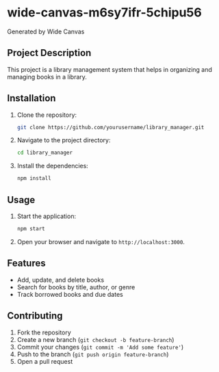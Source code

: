 # wide-canvas-m6sy7ifr-5chipu56
Generated by Wide Canvas

## Project Description
This project is a library management system that helps in organizing and managing books in a library.

## Installation
1. Clone the repository:
    ```sh
    git clone https://github.com/yourusername/library_manager.git
    ```
2. Navigate to the project directory:
    ```sh
    cd library_manager
    ```
3. Install the dependencies:
    ```sh
    npm install
    ```

## Usage
1. Start the application:
    ```sh
    npm start
    ```
2. Open your browser and navigate to `http://localhost:3000`.

## Features
- Add, update, and delete books
- Search for books by title, author, or genre
- Track borrowed books and due dates

## Contributing
1. Fork the repository
2. Create a new branch (`git checkout -b feature-branch`)
3. Commit your changes (`git commit -m 'Add some feature'`)
4. Push to the branch (`git push origin feature-branch`)
5. Open a pull request

